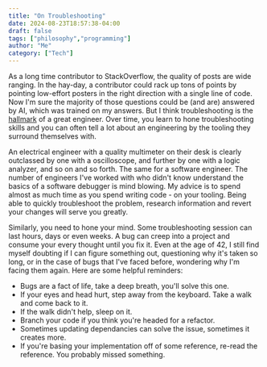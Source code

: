```yaml
---
title: "On Troubleshooting"
date: 2024-08-23T18:57:38-04:00
draft: false
tags: ["philosophy","programming"]
author: "Me"
category: ["Tech"]
---
```


As a long time contributor to StackOverflow, the quality of posts are wide ranging. In the hay-day, a contributor could rack up tons of points by pointing low-effort posters in the right direction with a single line of code. Now I'm sure the majority of those questions could be (and are) answered by AI, which was trained on my answers. But I think troubleshooting is the [hallmark](https://www.etymonline.com/word/hallmark) of a great engineer. Over time, you learn to hone troubleshooting skills and you can often tell a lot about an engineering by the tooling they surround themselves with.

An electrical engineer with a quality multimeter on their desk is clearly outclassed by one with a oscilloscope, and further by one with a logic analyzer, and so on and so forth. The same for a software engineer. The number of engineers I've worked with who didn't know understand the basics of a software debugger is mind blowing. My advice is to spend almost as much time as you spend writing code - on your tooling. Being able to quickly troubleshoot the problem, research information and revert your changes will serve you greatly.

Similarly, you need to hone your mind. Some troubleshooting session can last hours, days or even weeks. A bug can creep into a project and consume your every thought until you fix it. Even at the age of 42, I still find myself doubting if I can figure something out, questioning why it's taken so long, or in the case of bugs that I've faced before, wondering why I'm facing them again. Here are some helpful reminders:

* Bugs are a fact of life, take a deep breath, you'll solve this one.
* If your eyes and head hurt, step away from the keyboard. Take a walk and come back to it.
* If the walk didn't help, sleep on it.
* Branch your code if you think you're headed for a refactor.
* Sometimes updating dependancies can solve the issue, sometimes it creates more.
* If you're basing your implementation off of some reference, re-read the reference. You probably missed something.